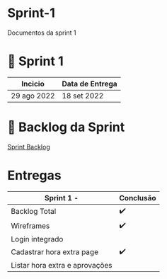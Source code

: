 # Sprint-1
Documentos da sprint 1

# 📆 Sprint 1
| Incicio                    | Data de Entrega |
| -------------------------- | --------------- |
| 29 ago 2022 | 18 set 2022 |


# 📃 Backlog da Sprint

[Sprint Backlog](https://github.com/2rp-net-API/2RP/blob/main/Sprint%201/Documenta%C3%A7%C3%A3o/Sprint%20Backlog%20Total.pdf)


# Entregas
| Sprint 1 -                  | Conclusão |
| --------------------------------------- | --------- |
| Backlog Total                    |  ✔️  |
| Wireframes                       | ✔️   |
| Login integrado                  |       |
| Cadastrar hora extra page        |  ✔️  |
| Listar hora extra e aprovações   |       |


